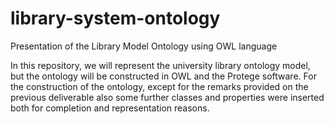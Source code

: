 # library-system-ontology
Presentation of the Library Model Ontology using OWL language


In this repository, we will represent the university library ontology model, but the ontology will be constructed in OWL and the Protege software. For the construction of the ontology, except for the remarks provided on the previous deliverable also some further classes and properties were inserted both for completion and representation reasons.
